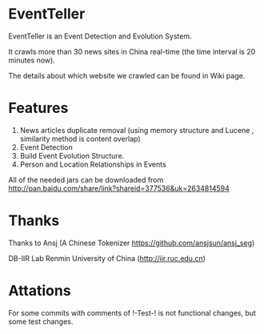 EventTeller
===========

EventTeller is an Event Detection and Evolution System.

It crawls more than 30 news sites in China real-time (the time interval is 20 minutes now).

The details about which website we crawled can be found in Wiki page.

Features
==========

1. News articles duplicate removal (using memory structure and Lucene , similarity method is content overlap)
2. Event Detection 
3. Build Event Evolution Structure.
4. Person and Location Relationships in Events




All of the needed jars can be downloaded from http://pan.baidu.com/share/link?shareid=377536&uk=2634814594

Thanks
========

Thanks to Ansj (A Chinese Tokenizer https://github.com/ansjsun/ansj_seg)

DB-IIR Lab Renmin University of China (http://iir.ruc.edu.cn)


Attations
========

For some commits with comments of !-Test-! is not functional changes, but some test changes.






